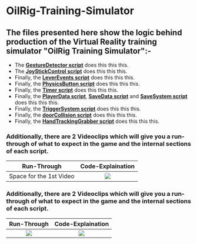 # OilRig-Training-Simulator
## The files presented here show the logic behind production of the Virtual Reality training simulator "OilRig Training Simulator":-

* The [**GestureDetector script**](GestureDetector.cs) does this this this.
* The [**JoyStickControl script**](JoystickControl.cs) does this this this.
* Finally, the [**LeverEvents script**](LeverEvents.cs) does this this this.
* Finally, the [**PhysicsButton script**](PhysicsButton.cs) does this this this.
* Finally, the [**Timer script**](Timer.cs) does this this this.
* Finally, the [**PlayerData script**](PlayerData.cs), [**SaveData script**](SaveData.cs) and [**SaveSystem script**](SaveSystem.cs) does this this this.
* Finally, the [**TriggerSystem script**](TriggerSystem.cs) does this this this.
* Finally, the [**doorCollision script**](doorCollision.cs) does this this this.
* Finally, the [**HandTrackingGrabber script**](HandTrackinGrabber.cs) does this this this.

### Additionally, there are 2 Videoclips which will give you a run-through of what to expect in the game and the internal sections of each script.
Run-Through             |  Code-Explaination
:-------------------------:|:-------------------------:
Space for the 1st Video | [![](http://img.youtube.com/vi/bnEiD5oTgOc/0.jpg)](http://www.youtube.com/watch?v=bnEiD5oTgOc "Lake Venture")
### Additionally, there are 2 Videoclips which will give you a run-through of what to expect in the game and the internal sections of each script.
Run-Through             |  Code-Explaination
:-------------------------:|:-------------------------:
[![](http://img.youtube.com/vi/_fxo8h80w28/0.jpg)](http://www.youtube.com/watch?v=_fxo8h80w28 "Stardome - A 3D Dome Painting Experience!!") | [![](http://img.youtube.com/vi/7ikp7RgcbZM/0.jpg)](http://www.youtube.com/watch?v=7ikp7RgcbZM "StarDome - Code Explaination")
